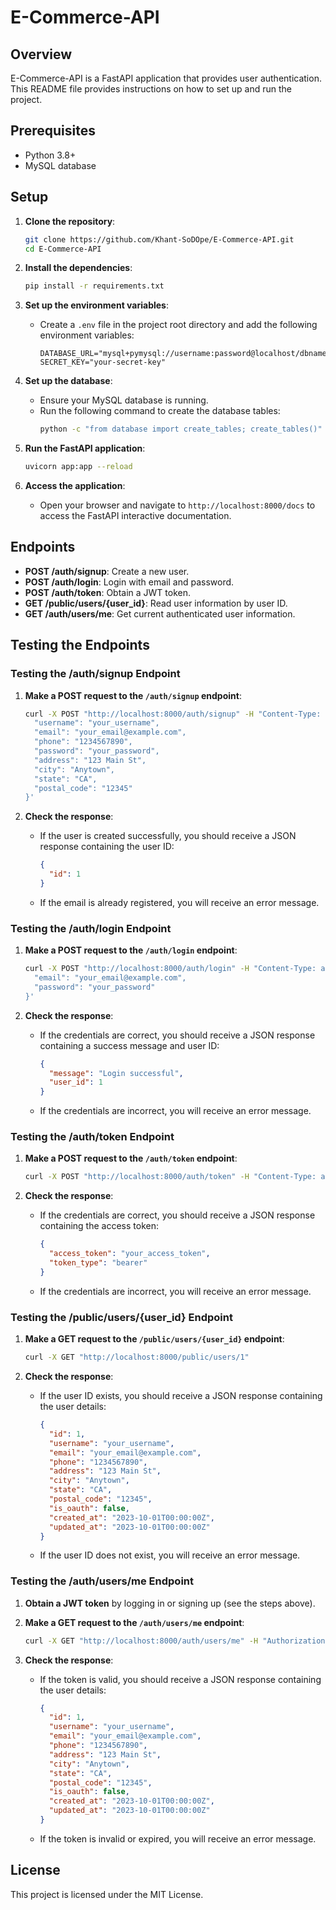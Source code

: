# E-Commerce-API

## Overview

E-Commerce-API is a FastAPI application that provides user authentication. This README file provides instructions on how to set up and run the project.

## Prerequisites

- Python 3.8+
- MySQL database

## Setup

1. **Clone the repository**:
   ```sh
   git clone https://github.com/Khant-SoDOpe/E-Commerce-API.git
   cd E-Commerce-API
   ```

3. **Install the dependencies**:
   ```sh
   pip install -r requirements.txt
   ```

4. **Set up the environment variables**:
   - Create a `.env` file in the project root directory and add the following environment variables:
     ```env
     DATABASE_URL="mysql+pymysql://username:password@localhost/dbname"
     SECRET_KEY="your-secret-key"
     ```

5. **Set up the database**:
   - Ensure your MySQL database is running.
   - Run the following command to create the database tables:
     ```sh
     python -c "from database import create_tables; create_tables()"
     ```

6. **Run the FastAPI application**:
   ```sh
   uvicorn app:app --reload
   ```

7. **Access the application**:
   - Open your browser and navigate to `http://localhost:8000/docs` to access the FastAPI interactive documentation.

## Endpoints

- **POST /auth/signup**: Create a new user.
- **POST /auth/login**: Login with email and password.
- **POST /auth/token**: Obtain a JWT token.
- **GET /public/users/{user_id}**: Read user information by user ID.
- **GET /auth/users/me**: Get current authenticated user information.

## Testing the Endpoints

### Testing the /auth/signup Endpoint

1. **Make a POST request to the `/auth/signup` endpoint**:
   ```sh
   curl -X POST "http://localhost:8000/auth/signup" -H "Content-Type: application/json" -d '{
     "username": "your_username",
     "email": "your_email@example.com",
     "phone": "1234567890",
     "password": "your_password",
     "address": "123 Main St",
     "city": "Anytown",
     "state": "CA",
     "postal_code": "12345"
   }'
   ```

2. **Check the response**:
   - If the user is created successfully, you should receive a JSON response containing the user ID:
     ```json
     {
       "id": 1
     }
     ```
   - If the email is already registered, you will receive an error message.

### Testing the /auth/login Endpoint

1. **Make a POST request to the `/auth/login` endpoint**:
   ```sh
   curl -X POST "http://localhost:8000/auth/login" -H "Content-Type: application/json" -d '{
     "email": "your_email@example.com",
     "password": "your_password"
   }'
   ```

2. **Check the response**:
   - If the credentials are correct, you should receive a JSON response containing a success message and user ID:
     ```json
     {
       "message": "Login successful",
       "user_id": 1
     }
     ```
   - If the credentials are incorrect, you will receive an error message.

### Testing the /auth/token Endpoint

1. **Make a POST request to the `/auth/token` endpoint**:
   ```sh
   curl -X POST "http://localhost:8000/auth/token" -H "Content-Type: application/x-www-form-urlencoded" -d "email=your_email@example.com&password=your_password"
   ```

2. **Check the response**:
   - If the credentials are correct, you should receive a JSON response containing the access token:
     ```json
     {
       "access_token": "your_access_token",
       "token_type": "bearer"
     }
     ```
   - If the credentials are incorrect, you will receive an error message.

### Testing the /public/users/{user_id} Endpoint

1. **Make a GET request to the `/public/users/{user_id}` endpoint**:
   ```sh
   curl -X GET "http://localhost:8000/public/users/1"
   ```

2. **Check the response**:
   - If the user ID exists, you should receive a JSON response containing the user details:
     ```json
     {
       "id": 1,
       "username": "your_username",
       "email": "your_email@example.com",
       "phone": "1234567890",
       "address": "123 Main St",
       "city": "Anytown",
       "state": "CA",
       "postal_code": "12345",
       "is_oauth": false,
       "created_at": "2023-10-01T00:00:00Z",
       "updated_at": "2023-10-01T00:00:00Z"
     }
     ```
   - If the user ID does not exist, you will receive an error message.

### Testing the /auth/users/me Endpoint

1. **Obtain a JWT token** by logging in or signing up (see the steps above).

2. **Make a GET request to the `/auth/users/me` endpoint**:
   ```sh
   curl -X GET "http://localhost:8000/auth/users/me" -H "Authorization: Bearer your_access_token"
   ```

3. **Check the response**:
   - If the token is valid, you should receive a JSON response containing the user details:
     ```json
     {
       "id": 1,
       "username": "your_username",
       "email": "your_email@example.com",
       "phone": "1234567890",
       "address": "123 Main St",
       "city": "Anytown",
       "state": "CA",
       "postal_code": "12345",
       "is_oauth": false,
       "created_at": "2023-10-01T00:00:00Z",
       "updated_at": "2023-10-01T00:00:00Z"
     }
     ```
   - If the token is invalid or expired, you will receive an error message.

## License

This project is licensed under the MIT License.